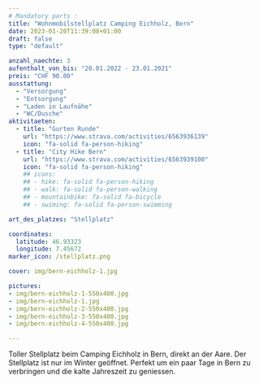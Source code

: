```yaml
---
# Mandatory parts :
title: "Wohnmobilstellplatz Camping Eichholz, Bern"
date: 2023-01-20T11:39:08+01:00
draft: false
type: "default"

anzahl_naechte: 3
aufenthalt_von_bis: "20.01.2022 - 23.01.2021"
preis: "CHF 90.00"
ausstattung:
  - "Versorgung"
  - "Entsorgung"
  - "Laden in Laufnähe"
  - "WC/Dusche"
aktivitaeten:
  - title: "Gurten Runde"
    url: "https://www.strava.com/activities/6563936139"
    icon: "fa-solid fa-person-hiking"
  - title: "City Hike Bern"
    url: "https://www.strava.com/activities/6563939100"
    icon: "fa-solid fa-person-hiking"
    ## icons:
    ## - hike: fa-solid fa-person-hiking
    ## - walk: fa-solid fa-person-walking
    ## - mountainbike: fa-solid fa-bicycle
    ## - swiming: fa-solid fa-person-swimming

art_des_platzes: "Stellplatz"

coordinates:
  latitude: 46.93323
  longitude: 7.45672
marker_icon: /stellplatz.png

cover: img/bern-eichholz-1.jpg

pictures: 
- img/bern-eichholz-1-550x400.jpg
- img/bern-eichholz-1.jpg
- img/bern-eichholz-2-550x400.jpg
- img/bern-eichholz-3-550x400.jpg
- img/bern-eichholz-4-550x400.jpg

---
```

Toller Stellplatz beim Camping Eichholz in Bern, direkt an der Aare. Der Stellplatz ist nur im Winter geöffnet. Perfekt um ein paar Tage in Bern zu verbringen und die kalte Jahreszeit zu geniessen.